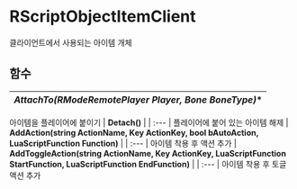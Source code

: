 # **RScriptObjectItemClient**

클라이언트에서 사용되는 아이템 개체 
## **함수**

| **AttachTo(RModeRemotePlayer* Player, Bone BoneType)** |
| :--- |
아이템을 플레이어에 붙이기 
| **Detach()** |
| :--- |
플레이어에 붙어 있는 아이템 해제 
| **AddAction(string ActionName, Key ActionKey, bool bAutoAction, LuaScriptFunction Function)** |
| :--- |
아이템 착용 후 액션 추가 
| **AddToggleAction(string ActionName, Key ActionKey, LuaScriptFunction StartFunction, LuaScriptFunction EndFunction)** |
| :--- |
아이템 착용 후 토글 액션 추가 
